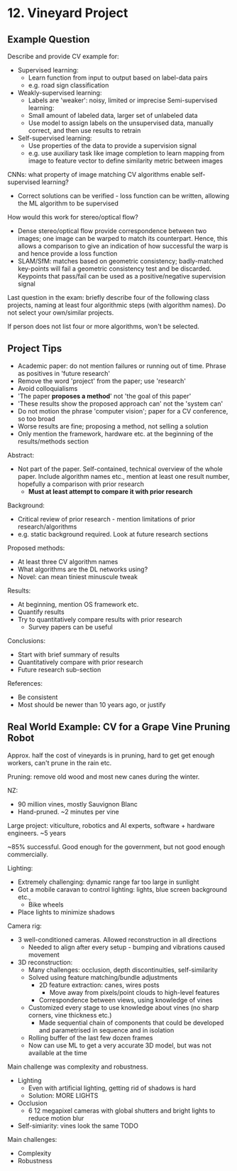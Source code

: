 # 12. Vineyard Project

## Example Question

Describe and provide CV example for:

- Supervised learning:
  - Learn function from input to output based on label-data pairs
  - e.g. road sign classification
- Weakly-supervised learning:
  - Labels are 'weaker': noisy, limited or imprecise
Semi-supervised learning:
  - Small amount of labeled data, larger set of unlabeled data
  - Use model to assign labels on the unsupervised data, manually correct, and then use results to retrain
- Self-supervised learning:
  - Use properties of the data to provide a supervision signal
  - e.g. use auxiliary task like image completion to learn mapping from image to feature vector to define similarity metric between images

CNNs: what property of image matching CV algorithms enable self-supervised learning?

- Correct solutions can be verified - loss function can be written, allowing the ML algorithm to be supervised

How would this work for stereo/optical flow?

- Dense stereo/optical flow provide correspondence between two images; one image can be warped to match its counterpart. Hence, this allows a comparison to give an indication of how successful the warp is and hence provide a loss function
- SLAM/SfM: matches based on geometric consistency; badly-matched key-points will fail a geometric consistency test and be discarded. Keypoints that pass/fail can be used as a positive/negative supervision signal

Last question in the exam: briefly describe four of the following class projects, naming at least four algorithmic steps (with algorithm names). Do not select your own/similar projects.

If person does not list four or more algorithms, won't be selected.

## Project Tips

- Academic paper: do not mention failures or running out of time. Phrase as positives in 'future research'
- Remove the word 'project' from the paper; use 'research'
- Avoid colloquialisms
- 'The paper **proposes a method**' not 'the goal of this paper'
- 'These results show the proposed approach can' not the 'system can'
- Do not motion the phrase 'computer vision'; paper for a CV conference, so too broad
- Worse results are fine; proposing a method, not selling a solution
- Only mention the framework, hardware etc. at the beginning of the results/methods section

Abstract:

- Not part of the paper. Self-contained, technical overview of the whole paper. Include algorithm names etc., mention at least one result number, hopefully a comparison with prior research
  - **Must at least attempt to compare it with prior research**

Background:

- Critical review of prior research - mention limitations of prior research/algorithms
- e.g. static background required. Look at future research sections

Proposed methods:

- At least three CV algorithm names
- What algorithms are the DL networks using?
- Novel: can mean tiniest minuscule tweak

Results:

- At beginning, mention OS framework etc.
- Quantify results
- Try to quantitatively compare results with prior research
  - Survey papers can be useful

Conclusions:

- Start with brief summary of results
- Quantitatively compare with prior research
- Future research sub-section

References:

- Be consistent
- Most should be newer than 10 years ago, or justify

## Real World Example: CV for a Grape Vine Pruning Robot

Approx. half the cost of vineyards is in pruning, hard to get get enough workers, can't prune in the rain etc.

Pruning: remove old wood and most new canes during the winter.

NZ:

- 90 million vines, mostly Sauvignon Blanc
- Hand-pruned. ~2 minutes per vine

Large project: viticulture, robotics and AI experts, software + hardware engineers. ~5 years

~85% successful. Good enough for the government, but not good enough commercially.

Lighting:

- Extremely challenging: dynamic range far too large in sunlight
- Got a mobile caravan to control lighting: lights, blue screen background etc.,
  - Bike wheels
- Place lights to minimize shadows

Camera rig:

- 3 well-conditioned cameras. Allowed reconstruction in all directions
  - Needed to align after every setup - bumping and vibrations caused movement
- 3D reconstruction:
  - Many challenges: occlusion, depth discontinuities, self-similarity
  - Solved using feature matching/bundle adjustments
    - 2D feature extraction: canes, wires posts
      - Move away from pixels/point clouds to high-level features
    - Correspondence between views, using knowledge of vines
  - Customized every stage to use knowledge about vines (no sharp corners, vine thickness etc.)
    - Made sequential chain of components that could be developed and parametrised in sequence and in isolation
  - Rolling buffer of the last few dozen frames
  - Now can use ML to get a very accurate 3D model, but was not available at the time

Main challenge was complexity and robustness.

- Lighting
  - Even with artificial lighting, getting rid of shadows is hard
  - Solution: MORE LIGHTS
- Occlusion
  - 6 12 megapixel cameras with global shutters and bright lights to reduce motion blur
- Self-simiarity: vines look the same
TODO

Main challenges:

- Complexity
- Robustness
